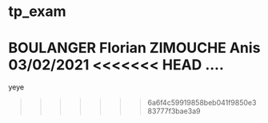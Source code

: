 # tp_exam

BOULANGER Florian 
ZIMOUCHE Anis 
03/02/2021
<<<<<<< HEAD
....
=======
yeye
>>>>>>> 6a6f4c59919858beb041f9850e383777f3bae3a9
